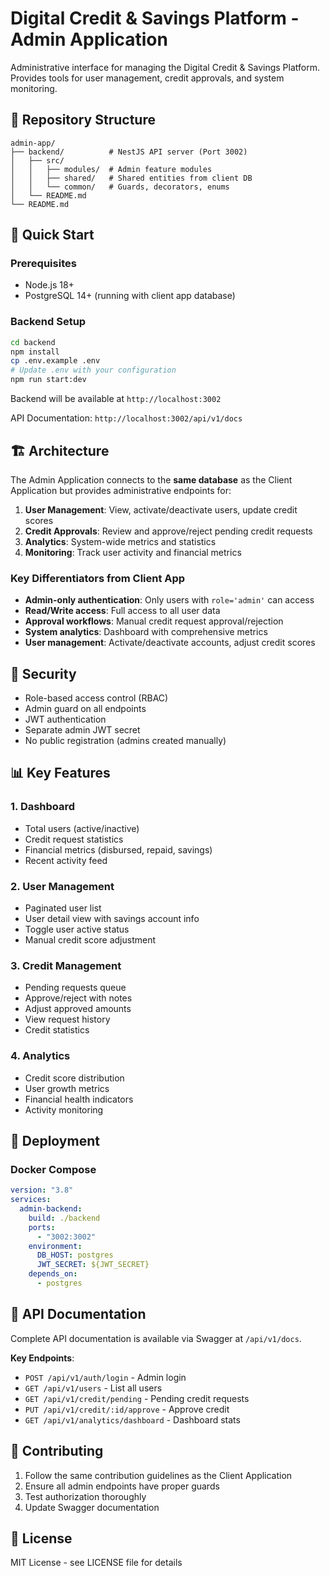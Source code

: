 # Digital Credit & Savings Platform - Admin Application

Administrative interface for managing the Digital Credit & Savings Platform. Provides tools for user management, credit approvals, and system monitoring.

## 📁 Repository Structure

```
admin-app/
├── backend/          # NestJS API server (Port 3002)
│   ├── src/
│   │   ├── modules/  # Admin feature modules
│   │   ├── shared/   # Shared entities from client DB
│   │   └── common/   # Guards, decorators, enums
│   └── README.md
└── README.md
```

## 🚀 Quick Start

### Prerequisites

- Node.js 18+
- PostgreSQL 14+ (running with client app database)

### Backend Setup

```bash
cd backend
npm install
cp .env.example .env
# Update .env with your configuration
npm run start:dev
```

Backend will be available at `http://localhost:3002`

API Documentation: `http://localhost:3002/api/v1/docs`

## 🏗️ Architecture

The Admin Application connects to the **same database** as the Client Application but provides administrative endpoints for:

1. **User Management**: View, activate/deactivate users, update credit scores
2. **Credit Approvals**: Review and approve/reject pending credit requests
3. **Analytics**: System-wide metrics and statistics
4. **Monitoring**: Track user activity and financial metrics

### Key Differentiators from Client App

- **Admin-only authentication**: Only users with `role='admin'` can access
- **Read/Write access**: Full access to all user data
- **Approval workflows**: Manual credit request approval/rejection
- **System analytics**: Dashboard with comprehensive metrics
- **User management**: Activate/deactivate accounts, adjust credit scores

## 🔐 Security

- Role-based access control (RBAC)
- Admin guard on all endpoints
- JWT authentication
- Separate admin JWT secret
- No public registration (admins created manually)

## 📊 Key Features

### 1. Dashboard

- Total users (active/inactive)
- Credit request statistics
- Financial metrics (disbursed, repaid, savings)
- Recent activity feed

### 2. User Management

- Paginated user list
- User detail view with savings account info
- Toggle user active status
- Manual credit score adjustment

### 3. Credit Management

- Pending requests queue
- Approve/reject with notes
- Adjust approved amounts
- View request history
- Credit statistics

### 4. Analytics

- Credit score distribution
- User growth metrics
- Financial health indicators
- Activity monitoring

## 🚀 Deployment

### Docker Compose

```yaml
version: "3.8"
services:
  admin-backend:
    build: ./backend
    ports:
      - "3002:3002"
    environment:
      DB_HOST: postgres
      JWT_SECRET: ${JWT_SECRET}
    depends_on:
      - postgres
```

## 📝 API Documentation

Complete API documentation is available via Swagger at `/api/v1/docs`.

**Key Endpoints**:

- `POST /api/v1/auth/login` - Admin login
- `GET /api/v1/users` - List all users
- `GET /api/v1/credit/pending` - Pending credit requests
- `PUT /api/v1/credit/:id/approve` - Approve credit
- `GET /api/v1/analytics/dashboard` - Dashboard stats

## 🤝 Contributing

1. Follow the same contribution guidelines as the Client Application
2. Ensure all admin endpoints have proper guards
3. Test authorization thoroughly
4. Update Swagger documentation

## 📄 License

MIT License - see LICENSE file for details
